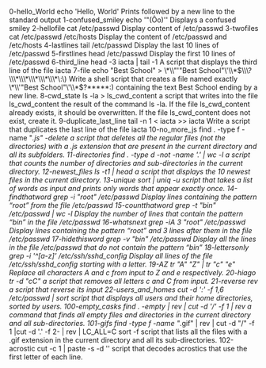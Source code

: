 0-hello_World
echo 'Hello, World'
Prints followed by a new line to the standard output
1-confused_smiley
echo '"(Ôo)'\'
Displays a confused smiley
2-hellofile
cat /etc/passwd
Display content of /etc/passwd
3-twofiles
cat /etc/passwd /etc/hosts
Display the content of /etc/passwd and /etc/hosts
4-lastlines
tail /etc/passwd
Display the last 10 lines of /etc/passwd
5-firstlines
head /etc/passwd
Display the first 10 lines of /etc/passwd
6-third_line
head -3 iacta | tail -1
A script that displays the third line of the file iacta
7-file
echo "Best School" > \\\*\\\\"'\"Best School\"\\'\\\\\*$\\\?\\\*\\\*\\\*\\\*\\\*\:\)
Write a shell script that creates a file named exactly \*\\'"Best School"\'\\*$\?\*\*\*\*\*:) containing the text Best School ending by a new line.
8-cwd_state
ls -la > ls_cwd_content
a script that writes into the file ls_cwd_content the result of the command ls -la. If the file ls_cwd_content already exists, it should be overwritten. If the file ls_cwd_content does not exist, create it.
9-duplicate_last_line
tail -n 1 < iacta >> iacta
Write a script that duplicates the last line of the file iacta
10-no_more_js
find . -type f -name "*.js" -delete
 a script that deletes all the regular files (not the directories) with a .js extension that are present in the current directory and all its subfolders.
11-directories
find . -type d -not -name '.' | wc -l
 a script that counts the number of directories and sub-directories in the current directory.
12-newest_files
ls -t1 | head
 a script that displays the 10 newest files in the current directory.
13-unique
sort | uniq -u
 script that takes a list of words as input and prints only words that appear exactly once.
14-findthatword
grep -i "root" /etc/passwd
Display lines containing the pattern “root” from the file /etc/passwd
15-countthatword
grep -t "bin" /etc/passwd | wc -l
Display the number of lines that contain the pattern “bin” in the file /etc/passwd
16-whatsnext
grep -iA 3 "root" /etc/passwd
Display lines containing the pattern “root” and 3 lines after them in the file /etc/passwd
17-hidethisword
grep -v "bin" /etc/passwd
Display all the lines in the file /etc/passwd that do not contain the pattern “bin”
18-lettersonly
grep -i '^[a-z]' /etc/ssh/sshd_config
Display all lines of the file /etc/ssh/sshd_config starting with a letter.
19-AZ
tr "A" "Z" | tr "c" "e"
Replace all characters A and c from input to Z and e respectively.
20-hiago
tr -d "cC"
 a script that removes all letters c and C from input.
21-reverse
rev
 a script that reverse its input
22-users_and_homes
cut -d ':' -f 1,6 /etc/passwd | sort
script that displays all users and their home directories, sorted by users.
100-empty_casks
find . -empty | rev | cut -d '/' -f 1 | rev
a command that finds all empty files and directories in the current directory and all sub-directories.
101-gifs
find -type f -name "*.gif" | rev | cut -d "/" -f 1 |cut -d '.' -f 2- | rev | LC_ALL=C sort -f
 script that lists all the files with a .gif extension in the current directory and all its sub-directories.
102-acrostic
cut -c 1 | paste -s -d ''
 script that decodes acrostics that use the first letter of each line.

